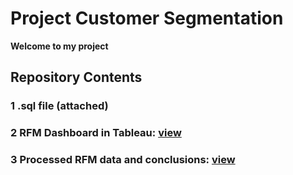 # Project Customer Segmentation  

**Welcome to my project**

## Repository Contents

### 1 .sql file (attached)

### 2 RFM Dashboard in Tableau: [view](https://public.tableau.com/app/profile/aliaksandr.parkhomenka/viz/RFManalysis_v2/Dashboard1)

### 3 Processed RFM data and conclusions: [view](https://docs.google.com/spreadsheets/d/1CmlC39rBUHrAVF3pgYKaMu47HfRIu8uSzJnFZf-uCZg/edit?gid=1009642697#gid=1009642697)
